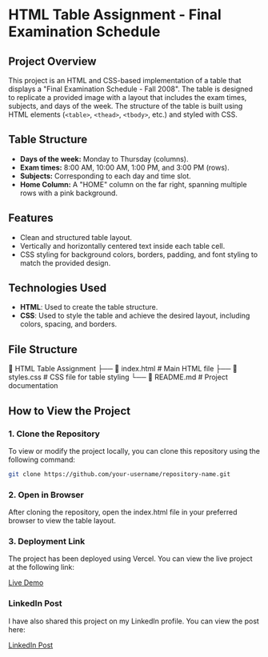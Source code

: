 # HTML Table Assignment - Final Examination Schedule

## Project Overview

This project is an HTML and CSS-based implementation of a table that displays a "Final Examination Schedule - Fall 2008". The table is designed to replicate a provided image with a layout that includes the exam times, subjects, and days of the week. The structure of the table is built using HTML elements (`<table>`, `<thead>`, `<tbody>`, etc.) and styled with CSS.

## Table Structure

- **Days of the week:** Monday to Thursday (columns).
- **Exam times:** 8:00 AM, 10:00 AM, 1:00 PM, and 3:00 PM (rows).
- **Subjects:** Corresponding to each day and time slot.
- **Home Column:** A "HOME" column on the far right, spanning multiple rows with a pink background.

## Features

- Clean and structured table layout.
- Vertically and horizontally centered text inside each table cell.
- CSS styling for background colors, borders, padding, and font styling to match the provided design.
  
## Technologies Used

- **HTML**: Used to create the table structure.
- **CSS**: Used to style the table and achieve the desired layout, including colors, spacing, and borders.

## File Structure
📁 HTML Table Assignment ├── 📄 index.html # Main HTML file ├── 📄 styles.css # CSS file for table styling └── 📄 README.md # Project documentation


## How to View the Project

### 1. Clone the Repository
To view or modify the project locally, you can clone this repository using the following command:

```bash
git clone https://github.com/your-username/repository-name.git
```
### 2. Open in Browser
After cloning the repository, open the index.html file in your preferred browser to view the table layout.

### 3. Deployment Link
The project has been deployed using  Vercel. You can view the live project at the following link:

[Live Demo](https://html-table-assignment.vercel.app/)
    
### LinkedIn Post
I have also shared this project on my LinkedIn profile. You can view the post here:

[LinkedIn Post](https://www.linkedin.com/posts/jared-furtado_html-css-webdevelopment-activity-7244241872485777408-IqcI?utm_source=share&utm_medium=member_desktop)
